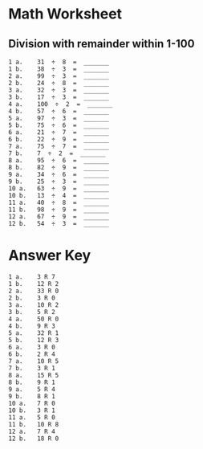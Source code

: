 # Math Worksheet

## Division with remainder within 1-100

    1 a.	31  ÷  8  =  _______
    1 b.	38  ÷  3  =  _______
    2 a.	99  ÷  3  =  _______
    2 b.	24  ÷  8  =  _______
    3 a.	32  ÷  3  =  _______
    3 b.	17  ÷  3  =  _______
    4 a.	100  ÷  2  =  _______
    4 b.	57  ÷  6  =  _______
    5 a.	97  ÷  3  =  _______
    5 b.	75  ÷  6  =  _______
    6 a.	21  ÷  7  =  _______
    6 b.	22  ÷  9  =  _______
    7 a.	75  ÷  7  =  _______
    7 b.	7  ÷  2  =  _______
    8 a.	95  ÷  6  =  _______
    8 b.	82  ÷  9  =  _______
    9 a.	34  ÷  6  =  _______
    9 b.	25  ÷  3  =  _______
    10 a.	63  ÷  9  =  _______
    10 b.	13  ÷  4  =  _______
    11 a.	40  ÷  8  =  _______
    11 b.	98  ÷  9  =  _______
    12 a.	67  ÷  9  =  _______
    12 b.	54  ÷  3  =  _______

    
# Answer Key
    1 a. 	3 R 7
    1 b. 	12 R 2
    2 a. 	33 R 0
    2 b. 	3 R 0
    3 a. 	10 R 2
    3 b. 	5 R 2
    4 a. 	50 R 0
    4 b. 	9 R 3
    5 a. 	32 R 1
    5 b. 	12 R 3
    6 a. 	3 R 0
    6 b. 	2 R 4
    7 a. 	10 R 5
    7 b. 	3 R 1
    8 a. 	15 R 5
    8 b. 	9 R 1
    9 a. 	5 R 4
    9 b. 	8 R 1
    10 a. 	7 R 0
    10 b. 	3 R 1
    11 a. 	5 R 0
    11 b. 	10 R 8
    12 a. 	7 R 4
    12 b. 	18 R 0
